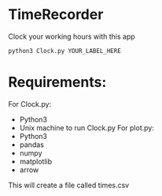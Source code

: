 # TimeRecorder
Clock your working hours with this app

`python3 Clock.py YOUR_LABEL_HERE`

# Requirements:
For Clock.py:
 - Python3
 - Unix machine to run Clock.py
For plot.py:
 - Python3
 - pandas
 - numpy
 - matplotlib
 - arrow

This will create a file called times.csv
